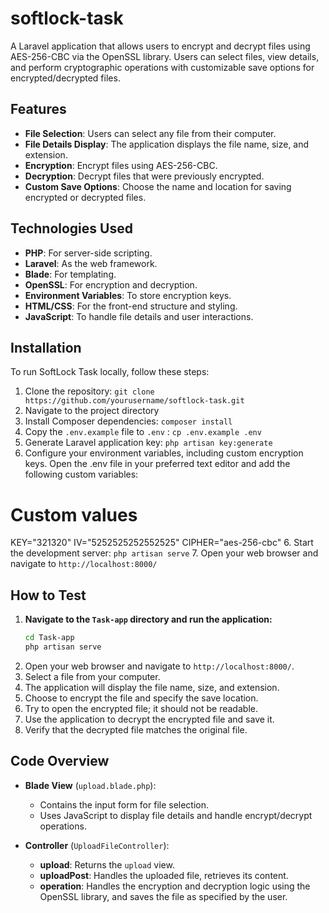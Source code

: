 # softlock-task
 A Laravel application that allows users to encrypt and decrypt files using AES-256-CBC via the OpenSSL library. Users can select files, view details, and perform cryptographic operations with customizable save options for encrypted/decrypted files.


## Features

- **File Selection**: Users can select any file from their computer.
- **File Details Display**: The application displays the file name, size, and extension.
- **Encryption**: Encrypt files using AES-256-CBC.
- **Decryption**: Decrypt files that were previously encrypted.
- **Custom Save Options**: Choose the name and location for saving encrypted or decrypted files.

## Technologies Used

- **PHP**: For server-side scripting.
- **Laravel**: As the web framework.
- **Blade**: For templating.
- **OpenSSL**: For encryption and decryption.
- **Environment Variables**: To store encryption keys.
- **HTML/CSS**: For the front-end structure and styling.
- **JavaScript**: To handle file details and user interactions.

## Installation

To run SoftLock Task locally, follow these steps:

1. Clone the repository: `git clone https://github.com/yourusername/softlock-task.git`
2. Navigate to the project directory
3. Install Composer dependencies: `composer install`
4. Copy the `.env.example` file to `.env` :  `cp .env.example .env`
5. Generate Laravel application key: `php artisan key:generate`
6. Configure your environment variables, including custom encryption keys. Open the .env file in your preferred text editor and add the following custom variables:
# Custom values
KEY="321320"
IV="5252525252552525"
CIPHER="aes-256-cbc"
6. Start the development server: `php artisan serve`
7. Open your web browser and navigate to `http://localhost:8000/`

## How to Test

1. **Navigate to the `Task-app` directory and run the application:**
   ```sh
   cd Task-app
   php artisan serve
2. Open your web browser and navigate to `http://localhost:8000/`.
3. Select a file from your computer.
4. The application will display the file name, size, and extension.
5. Choose to encrypt the file and specify the save location.
6. Try to open the encrypted file; it should not be readable.
7. Use the application to decrypt the encrypted file and save it.
8. Verify that the decrypted file matches the original file.

## Code Overview

- **Blade View** (`upload.blade.php`):
  - Contains the input form for file selection.
  - Uses JavaScript to display file details and handle encrypt/decrypt operations.

- **Controller** (`UploadFileController`):
  - **upload**: Returns the `upload` view.
  - **uploadPost**: Handles the uploaded file, retrieves its content.
  - **operation**: Handles the encryption and decryption logic using the OpenSSL library, and saves the file as specified by the user.
